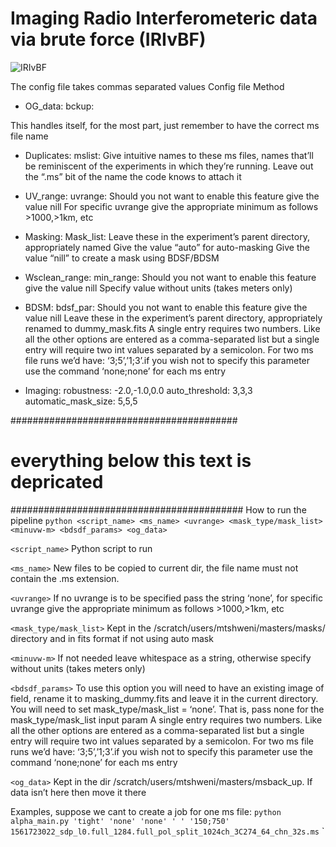 # Imaging Radio Interferometeric data via brute force (IRIvBF)
![IRIvBF](IRIvBF.jpeg)

The config file takes commas separated values
Config file Method
- OG_data: 
    bckup: 

This handles itself, for the most part, just remember to have the correct ms file name
- Duplicates:
    mslist: 
Give intuitive names to these ms files, names that’ll be reminiscent of the experiments in which they’re running.
Leave out the “.ms” bit of the name the code knows to attach it

- UV_range:
    uvrange: 
Should you not want to enable this feature give the value nill
 For specific uvrange give the appropriate minimum as follows \>1000,\>1km, etc


- Masking:
    Mask_list:
Leave these in the experiment’s parent directory, appropriately named
Give the value “auto” for auto-masking
Give the value “nill” to create a mask using BDSF/BDSM

- Wsclean_range:
    min_range:
Should you not want to enable this feature give the value nill
Specify value without units (takes meters only)

- BDSM:
    bdsf_par: 
Should you not want to enable this feature give the value nill
Leave these in the experiment’s parent directory, appropriately renamed to dummy_mask.fits
A single entry requires two numbers. Like all the other options are entered as a comma-separated list but a single entry will require two int values separated by a semicolon. 
For two ms file runs we’d have: ‘3;5’,’1;3’.if you wish not to specify this parameter use the command ‘none;none’ for each ms entry


- Imaging:
    robustness: -2.0,-1.0,0.0
    auto_threshold: 3,3,3
    automatic_mask_size: 5,5,5
    
#########################################
# everything below this text is depricated
##########################################
How to run the pipeline
`python <script_name> <ms_name> <uvrange> <mask_type/mask_list> <minuvw-m> <bdsdf_params> <og_data>`

`<script_name>`
Python script to run

`<ms_name>`
New files to be copied to current dir, the file name must not contain the .ms extension.

`<uvrange>`
If no uvrange is to be specified pass the string ‘none’, for specific uvrange give the appropriate minimum as follows \>1000,\>1km, etc

`<mask_type/mask_list>`
Kept in the /scratch/users/mtshweni/masters/masks/ directory and in fits format if not using auto mask

`<minuvw-m>`
If not needed leave whitespace as a string, otherwise specify without units (takes meters only)

`<bdsdf_params>`
To use this option you will need to have an existing image of field, rename it to masking_dummy.fits and leave it in the current directory. 
You will need to set mask_type/mask_list = ‘none’. That is, pass none for the mask_type/mask_list input param
A single entry requires two numbers. Like all the other options are entered as a comma-separated list but a single entry will require two int values separated by a semicolon. 
For two ms file runs we’d have: ‘3;5’,’1;3’.if you wish not to specify this parameter use the command ‘none;none’ for each ms entry

`<og_data>`
Kept in the dir /scratch/users/mtshweni/masters/msback_up. If data isn’t here then move it there 

Examples, suppose we cant to create a job for one ms file:
`python alpha_main.py 'tight' 'none' 'none' ' ' '150;750' 1561723022_sdp_l0.full_1284.full_pol_split_1024ch_3C274_64_chn_32s.ms`
`
